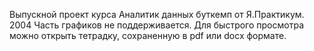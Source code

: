 Выпускной проект курса Аналитик данных буткемп от Я.Практикум. 2004
Часть графиков не поддерживается. Для быстрого просмотра можно открыть тетрадку, сохраненную в pdf или docx  формате.
